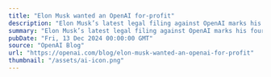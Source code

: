 ```yaml
---
title: "Elon Musk wanted an OpenAI for-profit"
description: "Elon Musk’s latest legal filing against OpenAI marks his fourth attempt in less than a year to reframe his claims. However, his own words and actions speak for themselves—in 2017, Elon not only wanted, but actually created, a for-profit as OpenAI’s proposed new structure."
summary: "Elon Musk’s latest legal filing against OpenAI marks his fourth attempt in less than a year to reframe his claims. However, his own words and actions speak for themselves—in 2017, Elon not only wanted, but actually created, a for-profit as OpenAI’s proposed new structure."
pubDate: "Fri, 13 Dec 2024 00:00:00 GMT"
source: "OpenAI Blog"
url: "https://openai.com/blog/elon-musk-wanted-an-openai-for-profit"
thumbnail: "/assets/ai-icon.png"
---
```


